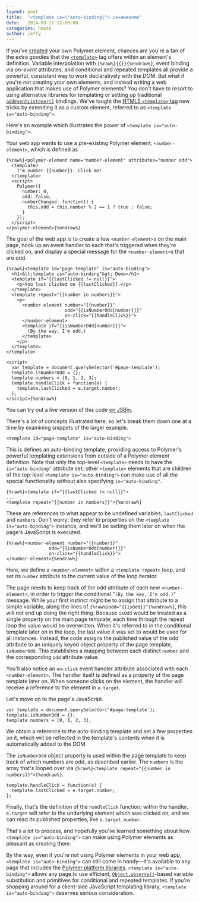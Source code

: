 ```yaml
---
layout: post
title:  "<template is=\"auto-binding\"> is=awesome"
date:   2014-09-11 12:00:00
categories: howto
author: jeffy
---
```


If you've [created](http://www.polymer-project.org/docs/start/creatingelements.html) your own Polymer element, chances are you're a fan of the extra goodies that the [`<template>`](http://www.polymer-project.org/docs/polymer/databinding-advanced.html) tag offers within an element's definition. Variable interpolation with `{%raw%}{{}}{%endraw%}`, event binding via on-*event* attributes, and conditional and repeated templates all provide a powerful, consistent way to work declaratively with the DOM. But what if you're not creating your own elements, and instead writing a web application that makes use of Polymer elements? You don't have to resort to using alternative libraries for templating or setting up traditional [`addEventListener()`](https://developer.mozilla.org/en-US/docs/Web/API/EventTarget.addEventListener) bindings. We've taught the [HTML5 `<template>` tag](http://www.html5rocks.com/en/tutorials/webcomponents/template/) new tricks by extending it as a custom element, referred to as `<template is="auto-binding">`.

Here's an example which illustrates the power of `<template is="auto-binding">`.

Your web app wants to use a pre-existing Polymer element, `<number-element>`, which is defined as

    {%raw%}<polymer-element name="number-element" attributes="number odd">
      <template>
        I'm number {{number}}. Click me!
      </template>
      <script>
        Polymer({
          number: 0,
          odd: false,
          numberChanged: function() {
            this.odd = this.number % 2 == 1 ? true : false;
          }
        });
      </script>
    </polymer-element>{%endraw%}

The goal of the web app is to create a few `<number-element>`s on the main page, hook up an event handler to each that's triggered when they're clicked on, and display a special message for the `<number-element>`s that are odd.

    {%raw%}<template id="page-template" is="auto-binding">
      <h1>&lt;template is="auto-binding"&gt; Demo</h1>
      <template if="{{lastClicked != null}}">
        <p>You last clicked on {{lastClicked}}.</p>
      </template>
      <template repeat="{{number in numbers}}">
        <p>
          <number-element number="{{number}}"
                          odd="{{isNumberOdd[number]}}"
                          on-click="{{handleClick}}">
          </number-element>
          <template if="{{isNumberOdd[number]}}">
            (By the way, I'm odd.)
          </template>
        </p>
      </template>
    </template>
    
    <script>
      var template = document.querySelector('#page-template');
      template.isNumberOdd = {};
      template.numbers = [0, 1, 2, 3];
      template.handleClick = function(e) {
        template.lastClicked = e.target.number;
      };
    </script>{%endraw%}

You can try out a live version of this code [on JSBin](http://jsbin.com/vucob/edit).

There's a lot of concepts illustrated here, so let's break them down one at a time by examining snippets of the larger example.

    <template id="page-template" is="auto-binding">

This is defines an auto-binding template, providing access to Polymer's powerful templating extensions from outside of a Polymer element definition. Note that only the top-level `<template>` needs to have the `is="auto-binding"` attribute set; other `<template>` elements that are children of the top-level `<template is="auto-binding">` can make use of all the special functionality without also specifying `is="auto-binding"`.

    {%raw%}<template if="{{lastClicked != null}}">
    ...
    <template repeat="{{number in numbers}}">{%endraw%}

These are references to what appear to be undefined variables, `lastClicked` and `numbers`. Don't worry; they refer to properties on the `<template is="auto-binding">` instance, and we'll be setting them later on when the page's JavaScript is executed.

    {%raw%}<number-element number="{{number}}"
                    odd="{{isNumberOdd[number]}}"
                    on-click="{{handleClick}}">
    </number-element>{%endraw%}

Here, we define a `<number-element>` within a `<template repeat>` loop, and set its `number` attribute to the current value of the loop iterator.

The page needs to keep track of the odd attribute of each new `<number-element>`, in order to trigger the conditional "`(By the way, I'm odd.)`" message. While your first instinct might be to assign that attribute to a simple variable, along the lines of `{%raw%}odd="{{isOdd}}"{%endraw%}`, this will not end up doing the right thing. Because `isOdd` would be treated as a single property on the main page template, each time through the repeat loop the value would be overwritten. When it's referred to in the conditional template later on in the loop, the last value it was set to would be used for all instances. Instead, the code assigns the published value of the odd attribute to an uniquely keyed object property of the page template, `isNumberOdd`. This establishes a mapping between each distinct `number` and the corresponding `odd` attribute value.

You'll also notice an `on-click` event handler attribute associated with each `<number-element>`. The handler itself is defined as a property of the page template later on. When someone clicks on the element, the handler will receive a reference to the element in `e.target`.

Let's move on to the page's JavaScript.

    var template = document.querySelector('#page-template');
    template.isNumberOdd = {};
    template.numbers = [0, 1, 2, 3];

We obtain a reference to the auto-binding template and set a few properties on it, which will be reflected in the template's contents when it is automatically added to the DOM.

The `isNumberOdd` object property is used within the page template to keep track of which numbers are odd, as described earlier. The `numbers` is the array that's looped over via `{%raw%}<template repeat="{{number in numbers}}">{%endraw%}`.

    template.handleClick = function(e) {
      template.lastClicked = e.target.number;
    };

Finally, that's the definition of the `handleClick` function; within the handler, `e.target` will refer to the underlying element which was clicked on, and we can read its published properties, like `e.target.number`.

That's a lot to process, and hopefully you've learned something about how `<template is="auto-binding">` can make using Polymer elements as pleasant as creating them.

By the way, even if you're not using Polymer elements in your web app, `<template is="auto-binding">` can still come in handy—it's available to any page that includes the [Polymer platform libraries](http://www.polymer-project.org/resources/faq.html#is-the-code-hosted-on-a-cdn). `<template is="auto-binding">` allows any page to use efficient, [`Object.observe()`](http://www.html5rocks.com/en/tutorials/es7/observe/)-based variable substitution and primitives for conditional and repeated templates. If you're shopping around for a client-side JavaScript templating library, `<template is="auto-binding">` deserves serious consideration.

